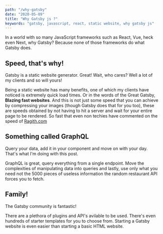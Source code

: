 ```yaml
---
path: "/why-gatsby"
date: "2020-05-09"
title: "Why Gatsby js ?"
keywords: "gatsby, javascript, react, static website, why gatsby js"
---
```


In a world with so many JavaScript frameworks such as React, Vue, heck even Next, why Gatsby? Because none of those frameworks do what Gatsby does.

<h2>Speed, that's why!</h2>

Gatsby is a static website generator. Great! Wait, who cares? Well a lot of my clients and so will yours!

Being a static website has many benefits, one of which my clients have noticed is extremely quick load times. Or in the words of the Great Gatsby, **Blazing fast websites**. And this is not just some speed that you can achieve by compressing your images (though Gatsby does that for you too), these are speeds obtained by not having to hit a server and wait for your entire page to be rendered. So fast that even non techies have commented on the speed of <a title="ragith website" href="https://www.ragith.com" target="_blank">Ragith.com</a>

<h2>Something called GraphQL</h2>

Query your data, add it in your component and move on with your day. That's what I'm doing with this post.

GraphQL is great, query everything from a single endpoint. Move the complexities of manipulating data into queries and lastly, use only what you need not the 5000 pieces of useless information the random restaurant API forces you to fetch.

<h2>Family!</h2>

The Gatsby community is fantastic!

There are a plethora of plugins and API's avilable to be used. There's even hundreds of starter templates for you to choose from. Starting a Gatsby website is even easier than starting a basic HTML website.
